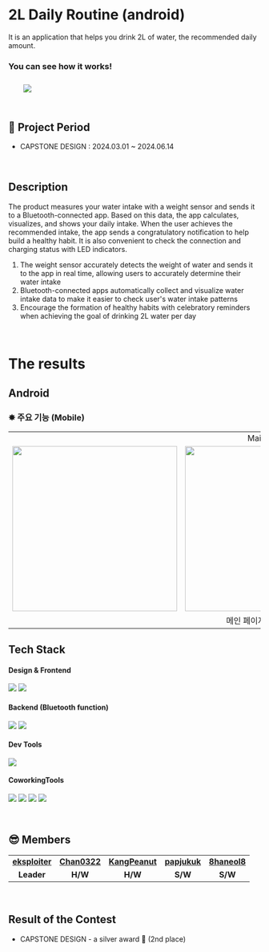 # 2L Daily Routine (android)
It is an application that helps you drink 2L of water, the recommended daily amount.
<br>

### You can see how it works!
<a href="https://www.youtube.com/watch?v=0itAvftwnco">
        <img 
            src="https://img.shields.io/badge/YouTube-FF0000?style=for-the-badge&logo=YouTube&logoColor=white&link=https://www.youtube.com/watch?v=0itAvftwnco"
            style="height: auto; margin-left: 20px; margin-right: 20px; padding: 10px;"/>
    </a>
<br/>
<br/>


## 📆 Project Period
- CAPSTONE DESIGN : 2024.03.01 ~ 2024.06.14
<br>

## Description
The product measures your water intake with a weight sensor and sends it to a Bluetooth-connected app. 
Based on this data, the app calculates, visualizes, and shows your daily intake. 
When the user achieves the recommended intake, the app sends a congratulatory notification to help build a healthy habit. 
It is also convenient to check the connection and charging status with LED indicators.
<br>
1. The weight sensor accurately detects the weight of water and sends it to the app in real time, allowing users to accurately determine their water intake
2. Bluetooth-connected apps automatically collect and visualize water intake data to make it easier to check user's water intake patterns
3. Encourage the formation of healthy habits with celebratory reminders when achieving the goal of drinking 2L water per day
<br>

# The results

## Android
<h3>✸ 주요 기능 (Mobile)</h3>

<table>
	<tr>
    <td colspan="3" align="center">Main Page</td>
	  <td colspan="3" align="center">Nevigation Bar</td>
  </tr>
  <tr>
    <td align="center"><img width="329" src="https://github.com/user-attachments/assets/d0901f6e-48a1-4ab1-959c-d81b1b22935d"/></td>
    <td align="center"><img width="329" src="https://github.com/user-attachments/assets/e7c070ab-1fc6-44ef-bc25-9b9583139b68"/></td>
    <td align="center"><img width="329" src="https://github.com/user-attachments/assets/0addbb49-93d4-40b2-a6a4-982c069e3f84"/></td>
	  <td align="center"><img width="329" src="https://github.com/user-attachments/assets/111450f0-a7e4-41a1-b7c9-9b4cfd401a0f"/></td>
    <td align="center"><img width="329" src="https://github.com/user-attachments/assets/f74fc7b9-ecf8-494e-bec4-bbcc5ce54abe"/></td>
    <td align="center"><img width="329" src="https://github.com/user-attachments/assets/6198505b-2bac-45b4-a569-542b3813a437"/></td>
  </tr>
  <tr>
    <td colspan="3" align="center">메인 페이지 및 사용 설명</td>
	  <td colspan="3" align="center">설정 / 블루투스 연결 / 주간 통계</td>
  </tr>
</table>

## Tech Stack
#### Design & Frontend
<p>
  <img src="https://img.shields.io/badge/Android-34A853?style=for-the-badge&logo=Android&logoColor=white"/>
  <img src="https://img.shields.io/badge/Gradle-02303A?style=for-the-badge&logo=Gradle&logoColor=white"/>
</p>


#### Backend (Bluetooth function)
<p>
  <img src="https://img.shields.io/badge/Android-34A853?style=for-the-badge&logo=Android&logoColor=white"/>
  <img src="https://img.shields.io/badge/Gradle-02303A?style=for-the-badge&logo=Gradle&logoColor=white"/>
</p>


#### Dev Tools
<p> 
  <img src="https://img.shields.io/badge/AndroidStudio-3DDC84?style=for-the-badge&logo=AndroidStudio&logoColor=white"/>
</p>


#### CoworkingTools
<p>
  <img src="https://img.shields.io/badge/git-%23F05033.svg?style=for-the-badge&logo=git&logoColor=white">
  <img src="https://img.shields.io/badge/github-%23121011.svg?style=for-the-badge&logo=github&logoColor=white"> 
  <img src="https://img.shields.io/badge/Notion-000000?style=for-the-badge&logo=notion&logoColor=white"/>
  <img src="https://img.shields.io/badge/ZOOM-0B5CFF?style=for-the-badge&logo=ZOOM&logoColor=white"/>
</p>
<br>

## 😎 Members
<table>
   <tr>
    <td align="center"><b><a href="https://github.com/eksploiter">eksploiter</a></b></td>
    <td align="center"><b><a href="https://github.com/Chan0322">Chan0322</a></b></td>
    <td align="center"><b><a href="https://github.com/KangPeanut">KangPeanut</a></b></td>
    <td align="center"><b><a href="https://github.com/papjukuk">papjukuk</a></b></td>
<td align="center"><b><a href="https://github.com/8haneol8">8haneol8</a></b></td>
  </tr>
  <tr>
    <td align="center"><b>Leader</b></td>
    <td align="center"><b>H/W</b></td>
    <td align="center"><b>H/W</b></td>
    <td align="center"><b>S/W</b></td>
    <td align="center"><b>S/W</b></td>
  </tr>
</table>
<br/>

## Result of the Contest
- CAPSTONE DESIGN - a silver award 🥈 (2nd place)
